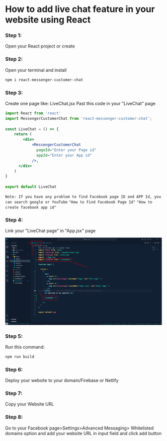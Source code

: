 # How to add live chat feature in your website using React

### Step 1:
Open your React project or create

### Step 2: 
Open your terminal and install<br/>
```sh
npm i react-messenger-customer-chat
```
### Step 3: 
Create one page like: LiveChat.jsx
Past this code in your "LiveChat" page

```jsx
import React from 'react'
import MessengerCustomerChat from 'react-messenger-customer-chat';

const LiveChat = () => {
    return (
        <div>
            <MessengerCustomerChat
              pageId="Enter your Page id"
              appId="Enter your App id"
            />,
      </div>
    )
}

export default LiveChat
```
`Note: If you have any problem to find Facebook page ID and APP Id, you can search google or YouTube`
`"How to Find Facebook Page Id"`
`"How to create facebook app id"`

### Step 4:
Link your "LiveChat page" in "App.jsx" page

<img src="./src/assets/link.png" />

### Step 5:
Run this command:
```sh
npm run build
```

### Step 6:
Deploy your website to your domain/Firebase or Netlify

### Step 7:
Copy your Website URL

### Step 8:
Go to your Facebook page>Settings>Advanced Messaging> Whitelisted domains option and add your website URL in input field and click add button 